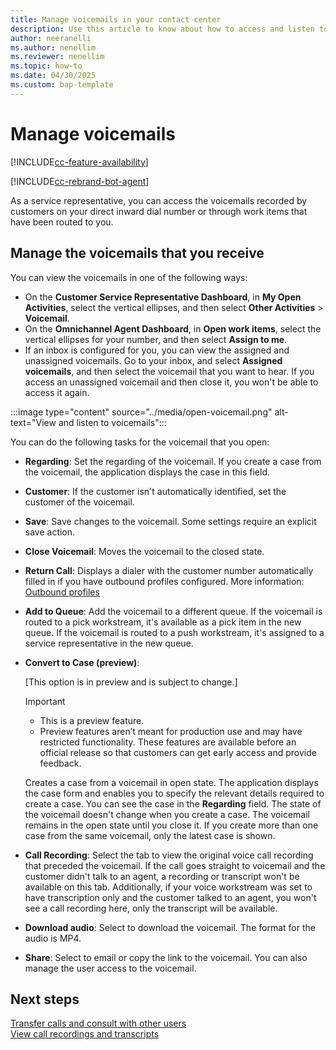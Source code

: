 ```yaml
---
title: Manage voicemails in your contact center
description: Use this article to know about how to access and listen to voicemails as a service representative in Dynamics 365 Contact Center and Customer Service.
author: neeranelli
ms.author: nenellim
ms.reviewer: nenellim
ms.topic: how-to
ms.date: 04/30/2025
ms.custom: bap-template
---
```

# Manage voicemails

[!INCLUDE[cc-feature-availability](../../includes/cc-feature-availability.md)]

[!INCLUDE[cc-rebrand-bot-agent](../../includes/cc-rebrand-bot-agent.md)]

As a service representative, you can access the voicemails recorded by customers on your direct inward dial number or through work items that have been routed to you.

## Manage the voicemails that you receive

You can view the voicemails in one of the following ways:

- On the **Customer Service Representative Dashboard**, in **My Open Activities**, select the vertical ellipses, and then select **Other Activities** > **Voicemail**.
- On the **Omnichannel Agent Dashboard**, in **Open work items**, select the vertical ellipses for your number, and then select **Assign to me**.
- If an inbox is configured for you, you can view the assigned and unassigned voicemails. Go to your inbox, and select **Assigned voicemails**, and then select the voicemail that you want to hear. If you access an unassigned voicemail and then close it, you won't be able to access it again.

:::image type="content" source="../media/open-voicemail.png" alt-text="View and listen to voicemails":::

You can do the following tasks for the voicemail that you open:

- **Regarding**: Set the regarding of the voicemail. If you create a case from the voicemail, the application displays the case in this field.
- **Customer**: If the customer isn't automatically identified, set the customer of the voicemail.
- **Save**: Save changes to the voicemail. Some settings require an explicit save action.
- **Close Voicemail**: Moves the voicemail to the closed state.
- **Return Call**: Displays a dialer with the customer number automatically filled in if you have outbound profiles configured. More information: [Outbound profiles](../administer/configure-outbound-inbound-profiles.md)
- **Add to Queue**: Add the voicemail to a different queue. If the voicemail is routed to a pick workstream, it's available as a pick item in the new queue.  If the voicemail is routed to a push workstream, it's assigned to a service representative in the new queue.
- **Convert to Case (preview)**: <br>

  [This option is in preview and is subject to change.] <br>

  > [!IMPORTANT]
  > - This is a preview feature. 
  > - Preview features aren’t meant for production use and may have restricted functionality. These features are available before an official release so that customers can get early access and provide feedback. <br>

  Creates a case from a voicemail in open state. The application displays the case form and enables you to specify the relevant details required to create a case. You can see the case in the **Regarding** field. The state of the voicemail doesn't change when you create a case. The voicemail remains in the open state until you close it. If you create more than one case from the same voicemail, only the latest case is shown.<br>

- **Call Recording**: Select the tab to view the original voice call recording that preceded the voicemail. If the call goes straight to voicemail and the customer didn't talk to an agent, a recording or transcript won't be available on this tab.  Additionally, if your voice workstream was set to  have transcription only and the customer talked to an agent, you won't see a call recording here, only the transcript will be available.
- **Download audio**: Select to download the voicemail. The format for the audio is MP4.
- **Share**: Select to email or copy the link to the voicemail. You can also manage the user access to the voicemail.

## Next steps

[Transfer calls and consult with other users](voice-channel-transfer-consult.md)  
[View call recordings and transcripts](voice-channel-call-recordings-transcripts.md)  
